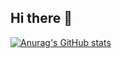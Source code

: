 ## Hi there 👋

<!--
[![Anurag's GitHub stats](https://github-readme-stats.vercel.app/api?username=YangJL2003&show_icons=true&include_all_commits=true)](https://github.com/anuraghazra/github-readme-stats)
-->

[![Anurag's GitHub stats](https://github-readme-stats.vercel.app/api?username=YangJL2003&show_icons=true&include_all_commits=true)](https://github.com/anuraghazra/github-readme-stats)


<!--
[![Harlok's WakaTime stats](https://github-readme-stats.vercel.app/api/wakatime?username=YangJL2003)](https://github.com/anuraghazra/github-readme-stats)

[![Top Langs](https://github-readme-stats.vercel.app/api/top-langs/?username=YangJL2003)](https://github.com/anuraghazra/github-readme-stats)
-->

<!--
**YangJL2003/YangJL2003** is a ✨ _special_ ✨ repository because its `README.md` (this file) appears on your GitHub profile.

Here are some ideas to get you started:

- 🔭 I’m currently working on ...
- 🌱 I’m currently learning ...
- 👯 I’m looking to collaborate on ...
- 🤔 I’m looking for help with ...
- 💬 Ask me about ...
- 📫 How to reach me: ...
- 😄 Pronouns: ...
- ⚡ Fun fact: ...
-->
